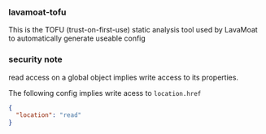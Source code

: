 ### lavamoat-tofu

This is the TOFU (trust-on-first-use) static analysis tool used by LavaMoat to automatically generate useable config

### security note

read access on a global object implies write access to its properties.

The following config implies write acess to `location.href`

```json
{
  "location": "read"
}
```
